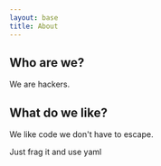 ```yaml
---
layout: base
title: About
---
```

## Who are we?

We are hackers.

## What do we like?

We like code we don't have to escape.

   <xml>
     <hell>Just frag it and use yaml</hell>
   </xml>
